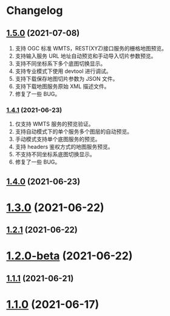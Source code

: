 # Changelog

## [1.5.0](https://github.com/BK201c/map-tools/compare/v1.4.1...v1.5.0) (2021-07-08)

1. 支持 OGC 标准 WMTS，REST(XYZ)接口服务的栅格地图预览。
2. 支持输入服务 URL 地址自动预览和手动导入切片参数预览。
3. 支持不同坐标系下多个底图切换显示。
4. 支持专业模式下使用 devtool 进行调试。
5. 支持下载保存地图切片参数为 JSON 文件。
6. 支持下载地图服务原始 XML 描述文件。
7. 修复了一些 BUG。

### [1.4.1](https://github.com/BK201c/map-tools/compare/v1.3.0...v1.4.1) (2021-06-23)

1. 仅支持 WMTS 服务的预览验证。
2. 支持自动模式下的单个服务多个图层的自动预览。
3. 手动模式支持单个底图服务的预览。
4. 支持 headers 鉴权方式的地图服务预览。
5. 不支持不同坐标系底图切换显示。
6. 修复了一些 BUG。

## [1.4.0](https://github.com/BK201c/map-tools/compare/v1.3.0...v1.4.0) (2021-06-23)

# [1.3.0](https://github.com/BK201c/map-tools/compare/v1.2.1...v1.3.0) (2021-06-22)

## [1.2.1](https://github.com/BK201c/map-tools/compare/v1.2.0-beta...v1.2.1) (2021-06-22)

# [1.2.0-beta](https://github.com/BK201c/map-tools/compare/v1.1.1...v1.2.0-beta) (2021-06-22)

## [1.1.1](https://github.com/BK201c/map-tools/compare/v1.1.0...v1.1.1) (2021-06-21)

# [1.1.0](https://github.com/BK201c/map-tools/compare/v1.0.0...v1.1.0) (2021-06-17)
